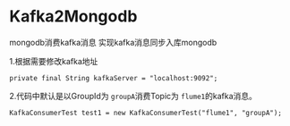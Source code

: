 # Kafka2Mongodb
mongodb消费kafka消息  实现kafka消息同步入库mongodb

1.根据需要修改kafka地址
```$xslt
private final String kafkaServer = "localhost:9092";
```
2.代码中默认是以GroupId为 `groupA`消费Topic为 `flume1`的kafka消息。
```$xslt
KafkaConsumerTest test1 = new KafkaConsumerTest("flume1", "groupA");
```